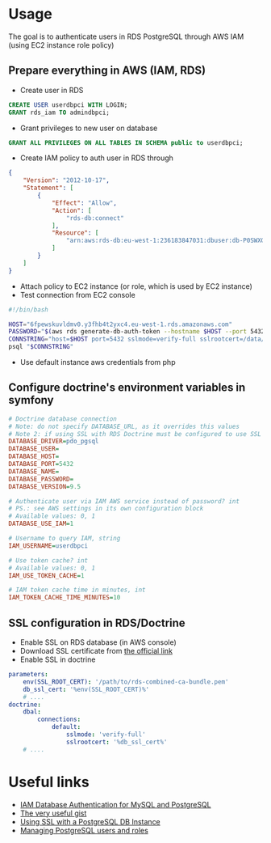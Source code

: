 # Usage

The goal is to authenticate users in RDS PostgreSQL through AWS IAM (using EC2 instance role policy)

## Prepare everything in AWS (IAM, RDS)

* Create user in RDS
```sql
CREATE USER userdbpci WITH LOGIN;
GRANT rds_iam TO admindbpci;
```
* Grant privileges to new user on database
```sql
GRANT ALL PRIVILEGES ON ALL TABLES IN SCHEMA public to userdbpci;
```
* Create IAM policy to auth user in RDS through
```json
{
    "Version": "2012-10-17",
    "Statement": [
        {
            "Effect": "Allow",
            "Action": [
                "rds-db:connect"
            ],
            "Resource": [
                "arn:aws:rds-db:eu-west-1:236183847031:dbuser:db-P0SWXGYT54Q2ADPJJVWQGKL35U/userdbpci"
            ]
        }
    ]
}
```
* Attach policy to EC2 instance (or role, which is used by EC2 instance)
* Test connection from EC2 console
```bash
#!/bin/bash

HOST="6fpewskuvldmv0.y3fhb4t2yxc4.eu-west-1.rds.amazonaws.com"
PASSWORD="$(aws rds generate-db-auth-token --hostname $HOST --port 5432 --region eu-west-1 --username userdbpci )"
CONNSTRING="host=$HOST port=5432 sslmode=verify-full sslrootcert=/data/www/rds-combined-ca-bundle.pem dbname=paymentDB user=userdbpci password=$PASSWORD"
psql "$CONNSTRING"
```
* Use default instance aws credentials from php

## Configure doctrine's environment variables in symfony

```ini
# Doctrine database connection
# Note: do not specify DATABASE_URL, as it overrides this values
# Note 2: if using SSL with RDS Doctrine must be configured to use SSL also
DATABASE_DRIVER=pdo_pgsql
DATABASE_USER=
DATABASE_HOST=
DATABASE_PORT=5432
DATABASE_NAME=
DATABASE_PASSWORD=
DATABASE_VERSION=9.5

# Authenticate user via IAM AWS service instead of password? int
# PS.: see AWS settings in its own configuration block
# Available values: 0, 1
DATABASE_USE_IAM=1

# Username to query IAM, string
IAM_USERNAME=userdbpci

# Use token cache? int
# Available values: 0, 1
IAM_USE_TOKEN_CACHE=1

# IAM token cache time in minutes, int
IAM_TOKEN_CACHE_TIME_MINUTES=10
```

## SSL configuration in RDS/Doctrine

* Enable SSL on RDS database (in AWS console)
* Download SSL certificate from [the official link](https://s3.amazonaws.com/rds-downloads/rds-combined-ca-bundle.pem)
* Enable SSL in doctrine
```yaml
parameters:
    env(SSL_ROOT_CERT): '/path/to/rds-combined-ca-bundle.pem'
    db_ssl_cert: '%env(SSL_ROOT_CERT)%'
    # ....
doctrine:
    dbal:
        connections:
            default:
                sslmode: 'verify-full'
                sslrootcert: '%db_ssl_cert%'
    # ....
```

# Useful links

* [IAM Database Authentication for MySQL and PostgreSQL](https://docs.aws.amazon.com/AmazonRDS/latest/UserGuide/UsingWithRDS.IAMDBAuth.html)
* [The very useful gist](https://gist.github.com/sators/38dbe25f655f1c783cb2c49e9873d58a)
* [Using SSL with a PostgreSQL DB Instance ](https://docs.aws.amazon.com/AmazonRDS/latest/UserGuide/CHAP_PostgreSQL.html#PostgreSQL.Concepts.General.SSL)
* [Managing PostgreSQL users and roles](https://aws.amazon.com/ru/blogs/database/managing-postgresql-users-and-roles/)

